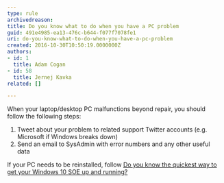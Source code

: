 ```yaml
---
type: rule
archivedreason: 
title: Do you know what to do when you have a PC problem
guid: 491e4985-ea13-476c-b644-f077f7078fe1
uri: do-you-know-what-to-do-when-you-have-a-pc-problem
created: 2016-10-30T10:50:19.0000000Z
authors:
- id: 1
  title: Adam Cogan
- id: 58
  title: Jernej Kavka
related: []

---
```


When your laptop/desktop PC malfunctions beyond repair, you should follow the following steps:

<!--endintro-->



1. Tweet about your problem to related support Twitter accounts (e.g. Microsoft if Windows breaks down)
2. Send an email to SysAdmin with error numbers and any other useful data

If your PC needs to be reinstalled, follow [Do you know the quickest way to get your Windows 10 SOE up and running?](/_layouts/15/FIXUPREDIRECT.ASPX?WebId=3dfc0e07-e23a-4cbb-aac2-e778b71166a2&amp;TermSetId=07da3ddf-0924-4cd2-a6d4-a4809ae20160&amp;TermId=69373d34-e0f7-4a0e-ab58-c438d77af2ce)

